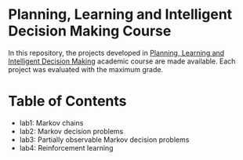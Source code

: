 # Planning, Learning and Intelligent Decision Making Course 

In this repository, the projects developed in [Planning, Learning and Intelligent Decision Making](https://fenix.tecnico.ulisboa.pt/cursos/meic-t/disciplina-curricular/1127428915200229) academic course are made available. Each project was evaluated with the maximum grade. 

# Table of Contents
- lab1: Markov chains
- lab2: Markov decision problems
- lab3: Partially observable Markov decision problems
- lab4: Reinforcement learning
